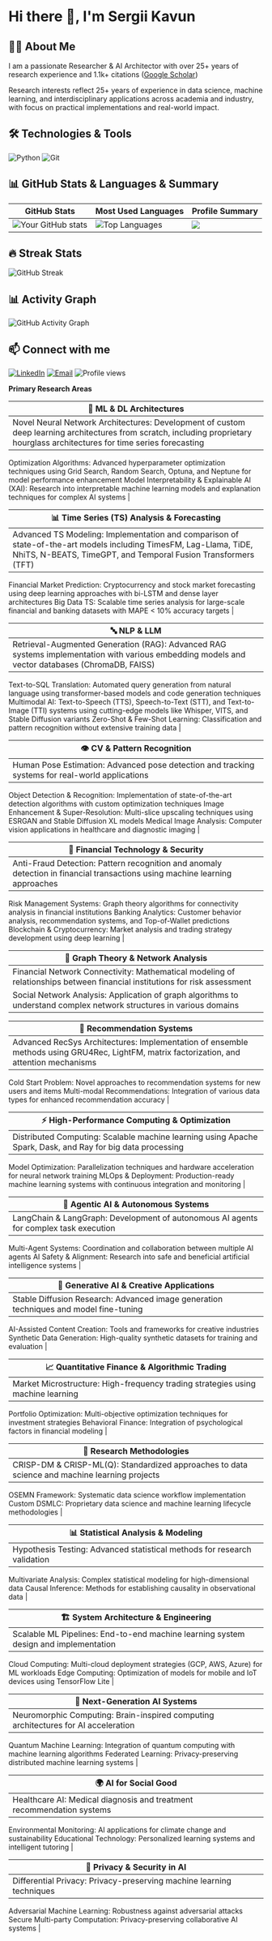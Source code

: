 # Hi there 👋, I'm Sergii Kavun

## 👨‍💻 About Me
I am a passionate Researcher & AI Architector with over 25+ years of research experience and 1.1k+ citations ([Google Scholar](https://scholar.google.com/citations?hl=en&user=egvnjnQAAAAJ))

Research interests reflect 25+ years of experience in data science, machine learning, and interdisciplinary applications across academia and industry, with focus on practical implementations and real-world impact.

## 🛠️ Technologies & Tools
![Python](https://img.shields.io/badge/-Python-3776AB?style=flat-square&logo=python&logoColor=white)
![Git](https://img.shields.io/badge/-Git-F05032?style=flat-square&logo=git&logoColor=white)

## 📊 GitHub Stats & Languages & Summary

| GitHub Stats | Most Used Languages | Profile Summary |
|---|---|---|
| ![Your GitHub stats](https://github-readme-stats.vercel.app/api?username=s-kav&show_icons=true&theme=radical) | ![Top Languages](https://github-readme-stats.vercel.app/api/top-langs/?username=s-kav&layout=compact&theme=radical) | ![](https://github-profile-summary-cards.vercel.app/api/cards/profile-details?username=s-kav&theme=github_dark) |

## 🔥 Streak Stats
![GitHub Streak](https://streak-stats.demolab.com/?user=username&theme=tokyonight&hide_border=true)

## 📊 Activity Graph
![GitHub Activity Graph](https://github-readme-activity-graph.vercel.app/graph?username=s-kav&theme=react-dark)

## 📫 Connect with me
[![LinkedIn](https://img.shields.io/badge/LinkedIn-Kavun%20Sergii-0077B5?style=flat&logo=linkedin&logoColor=white)](https://www.linkedin.com/in/sergii-kavun/)
[![Email](https://img.shields.io/badge/-Email-D14836?style=flat-square&logo=gmail&logoColor=white)](mailto:kavserg@gmail.com)
 <img src="https://komarev.com/ghpvc/?username=s-kav&color=4e75a3&style=flat-square&label=Profile+views" alt="Profile views"/>

**Primary Research Areas**

| 🧠 ML & DL Architectures |
|---|
| Novel Neural Network Architectures: Development of custom deep learning architectures from scratch, including proprietary hourglass architectures for time series forecasting
Optimization Algorithms: Advanced hyperparameter optimization techniques using Grid Search, Random Search, Optuna, and Neptune for model performance enhancement
Model Interpretability & Explainable AI (XAI): Research into interpretable machine learning models and explanation techniques for complex AI systems |

| 📊 Time Series (TS) Analysis & Forecasting |
|---|
| Advanced TS Modeling: Implementation and comparison of state-of-the-art models including TimesFM, Lag-Llama, TiDE, NhiTS, N-BEATS, TimeGPT, and Temporal Fusion Transformers (TFT)
Financial Market Prediction: Cryptocurrency and stock market forecasting using deep learning approaches with bi-LSTM and dense layer architectures
Big Data TS: Scalable time series analysis for large-scale financial and banking datasets with MAPE < 10% accuracy targets |

| 🔤 NLP & LLM |
|---|
| Retrieval-Augmented Generation (RAG): Advanced RAG systems implementation with various embedding models and vector databases (ChromaDB, FAISS)
Text-to-SQL Translation: Automated query generation from natural language using transformer-based models and code generation techniques
Multimodal AI: Text-to-Speech (TTS), Speech-to-Text (STT), and Text-to-Image (TTI) systems using cutting-edge models like Whisper, VITS, and Stable Diffusion variants
Zero-Shot & Few-Shot Learning: Classification and pattern recognition without extensive training data |

| 👁️ CV & Pattern Recognition |
|---|
| Human Pose Estimation: Advanced pose detection and tracking systems for real-world applications
Object Detection & Recognition: Implementation of state-of-the-art detection algorithms with custom optimization techniques
Image Enhancement & Super-Resolution: Multi-slice upscaling techniques using ESRGAN and Stable Diffusion XL models
Medical Image Analysis: Computer vision applications in healthcare and diagnostic imaging |

| 🏦 Financial Technology & Security |
|---|
| Anti-Fraud Detection: Pattern recognition and anomaly detection in financial transactions using machine learning approaches
Risk Management Systems: Graph theory algorithms for connectivity analysis in financial institutions
Banking Analytics: Customer behavior analysis, recommendation systems, and Top-of-Wallet predictions
Blockchain & Cryptocurrency: Market analysis and trading strategy development using deep learning |

| 🔗 Graph Theory & Network Analysis |
|---|
| Financial Network Connectivity: Mathematical modeling of relationships between financial institutions for risk assessment
Social Network Analysis: Application of graph algorithms to understand complex network structures in various domains |

| 🎯 Recommendation Systems |
|---|
| Advanced RecSys Architectures: Implementation of ensemble methods using GRU4Rec, LightFM, matrix factorization, and attention mechanisms
Cold Start Problem: Novel approaches to recommendation systems for new users and items
Multi-modal Recommendations: Integration of various data types for enhanced recommendation accuracy |

| ⚡ High-Performance Computing & Optimization |
|---|
| Distributed Computing: Scalable machine learning using Apache Spark, Dask, and Ray for big data processing
Model Optimization: Parallelization techniques and hardware acceleration for neural network training
MLOps & Deployment: Production-ready machine learning systems with continuous integration and monitoring |

| 🤖 Agentic AI & Autonomous Systems |
|---|
| LangChain & LangGraph: Development of autonomous AI agents for complex task execution
Multi-Agent Systems: Coordination and collaboration between multiple AI agents
AI Safety & Alignment: Research into safe and beneficial artificial intelligence systems |

| 🔮 Generative AI & Creative Applications |
|---|
| Stable Diffusion Research: Advanced image generation techniques and model fine-tuning
AI-Assisted Content Creation: Tools and frameworks for creative industries
Synthetic Data Generation: High-quality synthetic datasets for training and evaluation |

| 📈 Quantitative Finance & Algorithmic Trading |
|---|
| Market Microstructure: High-frequency trading strategies using machine learning
Portfolio Optimization: Multi-objective optimization techniques for investment strategies
Behavioral Finance: Integration of psychological factors in financial modeling |

| 🔬 Research Methodologies |
|---|
| CRISP-DM & CRISP-ML(Q): Standardized approaches to data science and machine learning projects
OSEMN Framework: Systematic data science workflow implementation
Custom DSMLC: Proprietary data science and machine learning lifecycle methodologies |

| 📊 Statistical Analysis & Modeling |
|---|
| Hypothesis Testing: Advanced statistical methods for research validation
Multivariate Analysis: Complex statistical modeling for high-dimensional data
Causal Inference: Methods for establishing causality in observational data |

| 🏗️ System Architecture & Engineering |
|---|
| Scalable ML Pipelines: End-to-end machine learning system design and implementation
Cloud Computing: Multi-cloud deployment strategies (GCP, AWS, Azure) for ML workloads
Edge Computing: Optimization of models for mobile and IoT devices using TensorFlow Lite |

| 🌟 Next-Generation AI Systems |
|---|
| Neuromorphic Computing: Brain-inspired computing architectures for AI acceleration
Quantum Machine Learning: Integration of quantum computing with machine learning algorithms
Federated Learning: Privacy-preserving distributed machine learning systems |

| 🌍 AI for Social Good |
|---|
| Healthcare AI: Medical diagnosis and treatment recommendation systems
Environmental Monitoring: AI applications for climate change and sustainability
Educational Technology: Personalized learning systems and intelligent tutoring |

| 🔐 Privacy & Security in AI |
|---|
| Differential Privacy: Privacy-preserving machine learning techniques
Adversarial Machine Learning: Robustness against adversarial attacks
Secure Multi-party Computation: Privacy-preserving collaborative AI systems |
